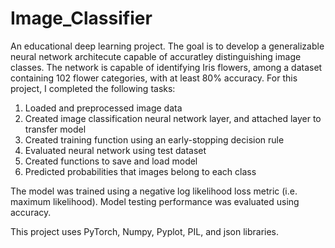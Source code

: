 # Image_Classifier
An educational deep learning project. The goal is to develop a generalizable neural network architecute capable of accuratley distinguishing image classes. The network is capable of identifying Iris flowers, among a dataset containing 102 flower categories, with at least 80% accuracy. For this project, I completed the following tasks:
1. Loaded and preprocessed image data
2. Created image classification neural network layer, and attached layer to transfer model
3. Created training function using an early-stopping decision rule
4. Evaluated neural network using test dataset
5. Created functions to save and load model
6. Predicted probabilities that images belong to each class

The model was trained using a negative log likelihood loss metric (i.e. maximum likelihood). Model testing performance was evaluated using accuracy.

This project uses PyTorch, Numpy, Pyplot, PIL, and json libraries.
